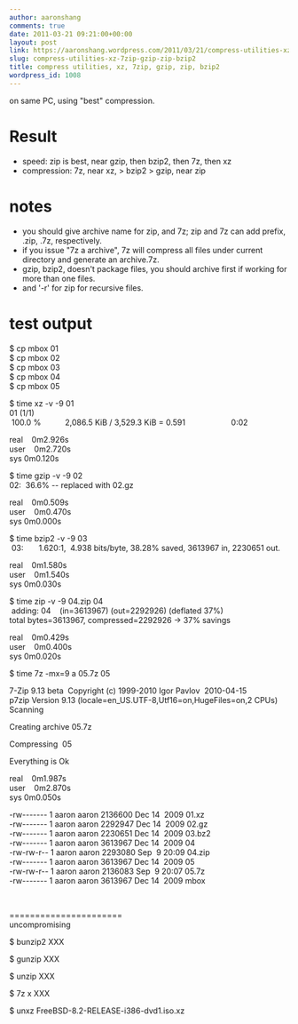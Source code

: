 ```yaml
---
author: aaronshang
comments: true
date: 2011-03-21 09:21:00+00:00
layout: post
link: https://aaronshang.wordpress.com/2011/03/21/compress-utilities-xz-7zip-gzip-zip-bzip2/
slug: compress-utilities-xz-7zip-gzip-zip-bzip2
title: compress utilities, xz, 7zip, gzip, zip, bzip2
wordpress_id: 1008
---
```


  
on same PC, using "best" compression.  
  
  
Result  
======================  
  
- speed: zip is best, near gzip, then bzip2, then 7z, then xz  
- compression: 7z, near xz, > bzip2 > gzip, near zip  
   
  
  
  
notes  
======================  
- you should give archive name for zip, and 7z; zip and 7z can add prefix, .zip, .7z, respectively.  
- if you issue "7z a archive", 7z will compress all files under current directory and generate an archive.7z.  
 - gzip, bzip2, doesn't package files, you should archive first if working for more than one files.  
- and '-r' for zip for recursive files.  
  
  
  
  
test output  
======================  
  
  
 $ cp mbox 01  
$ cp mbox 02  
$ cp mbox 03  
$ cp mbox 04  
$ cp mbox 05  
  
  
$ time xz -v -9 01  
01 (1/1)  
 100.0 %           2,086.5 KiB / 3,529.3 KiB = 0.591                     0:02  
  
real    0m2.926s  
 user    0m2.720s  
sys 0m0.120s  
  
  
$ time gzip -v -9 02  
02:  36.6% -- replaced with 02.gz  
  
real    0m0.509s  
user    0m0.470s  
sys 0m0.000s  
  
  
$ time bzip2 -v -9 03  
 03:       1.620:1,  4.938 bits/byte, 38.28% saved, 3613967 in, 2230651 out.  
   
real    0m1.580s  
user    0m1.540s  
sys 0m0.030s  
  
  
$ time zip -v -9 04.zip 04  
 adding: 04    (in=3613967) (out=2292926) (deflated 37%)  
total bytes=3613967, compressed=2292926 -> 37% savings  
  
 real    0m0.429s  
user    0m0.400s  
sys 0m0.020s  
  
  
$ time 7z -mx=9 a 05.7z 05  
  
7-Zip 9.13 beta  Copyright (c) 1999-2010 Igor Pavlov  2010-04-15  
p7zip Version 9.13 (locale=en_US.UTF-8,Utf16=on,HugeFiles=on,2 CPUs)  
 Scanning  
  
  
  
Creating archive 05.7z  
  
Compressing  05  
  
Everything is Ok  
  
real    0m1.987s  
user    0m2.870s  
sys 0m0.050s  
  
  
  
-rw------- 1 aaron aaron 2136600 Dec 14  2009 01.xz  
 -rw------- 1 aaron aaron 2292947 Dec 14  2009 02.gz  
-rw------- 1 aaron aaron 2230651 Dec 14  2009 03.bz2  
-rw------- 1 aaron aaron 3613967 Dec 14  2009 04  
-rw-rw-r-- 1 aaron aaron 2293080 Sep  9 20:09 04.zip  
-rw------- 1 aaron aaron 3613967 Dec 14  2009 05  
 -rw-rw-r-- 1 aaron aaron 2136083 Sep  9 20:07 05.7z  
-rw------- 1 aaron aaron 3613967 Dec 14  2009 mbox   
  
   
  
  
  
======================  
uncompromising  
  
$ bunzip2 XXX  
  
$ gunzip XXX  
  
$ unzip XXX  
  
$ 7z x XXX  
  
$ unxz FreeBSD-8.2-RELEASE-i386-dvd1.iso.xz  
  


![]()
